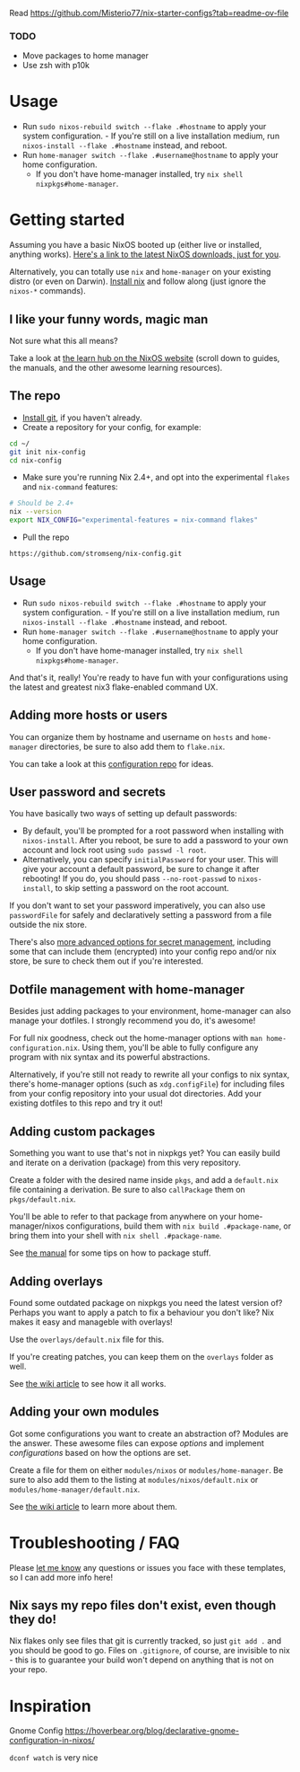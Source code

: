 Read https://github.com/Misterio77/nix-starter-configs?tab=readme-ov-file

### TODO

-   Move packages to home manager
-   Use zsh with p10k

# Usage

-   Run `sudo nixos-rebuild switch --flake .#hostname` to apply your system
    configuration. - If you're still on a live installation medium, run `nixos-install --flake
.#hostname` instead, and reboot.
-   Run `home-manager switch --flake .#username@hostname` to apply your home
    configuration.
    -   If you don't have home-manager installed, try `nix shell nixpkgs#home-manager`.

# Getting started

Assuming you have a basic NixOS booted up (either live or installed, anything
works). [Here's a link to the latest NixOS downloads, just for
you](https://nixos.org/download#download-nixos).

Alternatively, you can totally use `nix` and `home-manager` on your existing
distro (or even on Darwin). [Install nix](https://nixos.org/download.html#nix)
and follow along (just ignore the `nixos-*` commands).

## I like your funny words, magic man

Not sure what this all means?

Take a look at [the learn hub on the NixOS
website](https://nixos.org/learn.html) (scroll down to guides, the manuals, and
the other awesome learning resources).

## The repo

-   [Install git](https://nixos.wiki/wiki/git), if you haven't already.
-   Create a repository for your config, for example:

```bash
cd ~/
git init nix-config
cd nix-config
```

-   Make sure you're running Nix 2.4+, and opt into the experimental `flakes` and `nix-command` features:

```bash
# Should be 2.4+
nix --version
export NIX_CONFIG="experimental-features = nix-command flakes"
```

-   Pull the repo

```
https://github.com/stromseng/nix-config.git
```

## Usage

-   Run `sudo nixos-rebuild switch --flake .#hostname` to apply your system
    configuration. - If you're still on a live installation medium, run `nixos-install --flake
.#hostname` instead, and reboot.
-   Run `home-manager switch --flake .#username@hostname` to apply your home
    configuration.
    -   If you don't have home-manager installed, try `nix shell nixpkgs#home-manager`.

And that's it, really! You're ready to have fun with your configurations using
the latest and greatest nix3 flake-enabled command UX.

## Adding more hosts or users

You can organize them by hostname and username on `hosts` and `home-manager`
directories, be sure to also add them to `flake.nix`.

You can take a look at this
[configuration repo](https://github.com/misterio77/nix-config) for ideas.

## User password and secrets

You have basically two ways of setting up default passwords:

-   By default, you'll be prompted for a root password when installing with
    `nixos-install`. After you reboot, be sure to add a password to your own
    account and lock root using `sudo passwd -l root`.
-   Alternatively, you can specify `initialPassword` for your user. This will
    give your account a default password, be sure to change it after rebooting!
    If you do, you should pass `--no-root-passwd` to `nixos-install`, to skip
    setting a password on the root account.

If you don't want to set your password imperatively, you can also use
`passwordFile` for safely and declaratively setting a password from a file
outside the nix store.

There's also [more advanced options for secret
management](https://nixos.wiki/wiki/Comparison_of_secret_managing_schemes),
including some that can include them (encrypted) into your config repo and/or
nix store, be sure to check them out if you're interested.

## Dotfile management with home-manager

Besides just adding packages to your environment, home-manager can also manage
your dotfiles. I strongly recommend you do, it's awesome!

For full nix goodness, check out the home-manager options with `man
home-configuration.nix`. Using them, you'll be able to fully configure any
program with nix syntax and its powerful abstractions.

Alternatively, if you're still not ready to rewrite all your configs to nix
syntax, there's home-manager options (such as `xdg.configFile`) for including
files from your config repository into your usual dot directories. Add your
existing dotfiles to this repo and try it out!

## Adding custom packages

Something you want to use that's not in nixpkgs yet? You can easily build and
iterate on a derivation (package) from this very repository.

Create a folder with the desired name inside `pkgs`, and add a `default.nix`
file containing a derivation. Be sure to also `callPackage` them on
`pkgs/default.nix`.

You'll be able to refer to that package from anywhere on your
home-manager/nixos configurations, build them with `nix build .#package-name`,
or bring them into your shell with `nix shell .#package-name`.

See [the manual](https://nixos.org/manual/nixpkgs/stable/) for some tips on how
to package stuff.

## Adding overlays

Found some outdated package on nixpkgs you need the latest version of? Perhaps
you want to apply a patch to fix a behaviour you don't like? Nix makes it easy
and manageble with overlays!

Use the `overlays/default.nix` file for this.

If you're creating patches, you can keep them on the `overlays` folder as well.

See [the wiki article](https://nixos.wiki/wiki/Overlays) to see how it all
works.

## Adding your own modules

Got some configurations you want to create an abstraction of? Modules are the
answer. These awesome files can expose _options_ and implement _configurations_
based on how the options are set.

Create a file for them on either `modules/nixos` or `modules/home-manager`. Be
sure to also add them to the listing at `modules/nixos/default.nix` or
`modules/home-manager/default.nix`.

See [the wiki article](https://nixos.wiki/wiki/Module) to learn more about
them.

# Troubleshooting / FAQ

Please [let me know](https://github.com/Misterio77/nix-starter-config/issues)
any questions or issues you face with these templates, so I can add more info
here!

## Nix says my repo files don't exist, even though they do!

Nix flakes only see files that git is currently tracked, so just `git add .`
and you should be good to go. Files on `.gitignore`, of course, are invisible
to nix - this is to guarantee your build won't depend on anything that is not
on your repo.

# Inspiration

Gnome Config https://hoverbear.org/blog/declarative-gnome-configuration-in-nixos/

`dconf watch` is very nice
